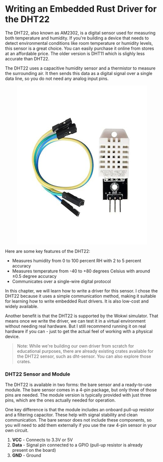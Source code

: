 # Writing an Embedded Rust Driver for the DHT22

The DHT22, also known as AM2302, is a digital sensor used for measuring both temperature and humidity. If you're building a device that needs to detect environmental conditions like room temperature or humidity levels, this sensor is a great choice. You can easily purchase it online from stores at an affordable price. The older version is DHT11 which is slighly less accurate than DHT22.

The DHT22 uses a capacitive humidity sensor and a thermistor to measure the surrounding air. It then sends this data as a digital signal over a single data line, so you do not need any analog input pins.

<img style="display: block; margin: auto;" alt="DHT22 Sensor" src="./images/AM2302-DHT22-Digital-Temperature-and-Humidity-Sensor-Module.jpg"/>

Here are some key features of the DHT22:

- Measures humidity from 0 to 100 percent RH with 2 to 5 percent accuracy
- Measures temperature from -40 to +80 degrees Celsius with around ±0.5 degree accuracy
- Communicates over a single-wire digital protocol

In this chapter, we will learn how to write a driver for this sensor. I chose the DHT22 because it uses a simple communication method, making it suitable for learning how to write embedded Rust drivers. It is also low-cost and widely available.

Another benefit is that the DHT22 is supported by the Wokwi simulator. That means once we write the driver, we can test it in a virtual environment without needing real hardware.  But I still recommend running it on real hardware if you can - just to get the actual feel of working with a physical device.

> Note: While we're building our own driver from scratch for educational purposes, there are already existing crates available for the DHT22 sensor, such as dht-sensor. You can also explore those crates.

### DHT22 Sensor and Module
The DHT22 is available in two forms: the bare sensor and a ready-to-use module. The bare sensor comes in a 4-pin package, but only three of those pins are needed. The module version is typically provided with just three pins, which are the ones actually needed for operation.

One key difference is that the module includes an onboard pull-up resistor and a filtering capacitor. These help with signal stability and clean communication. The bare sensor does not include these components, so you will need to add them externally if you use the raw 4-pin sensor in your own circuit.

1. **VCC** - Connects to 3.3V or 5V
2. **Data** - Signal pin connected to a GPIO (pull-up resistor is already present on the board)
3. **GND** - Ground

